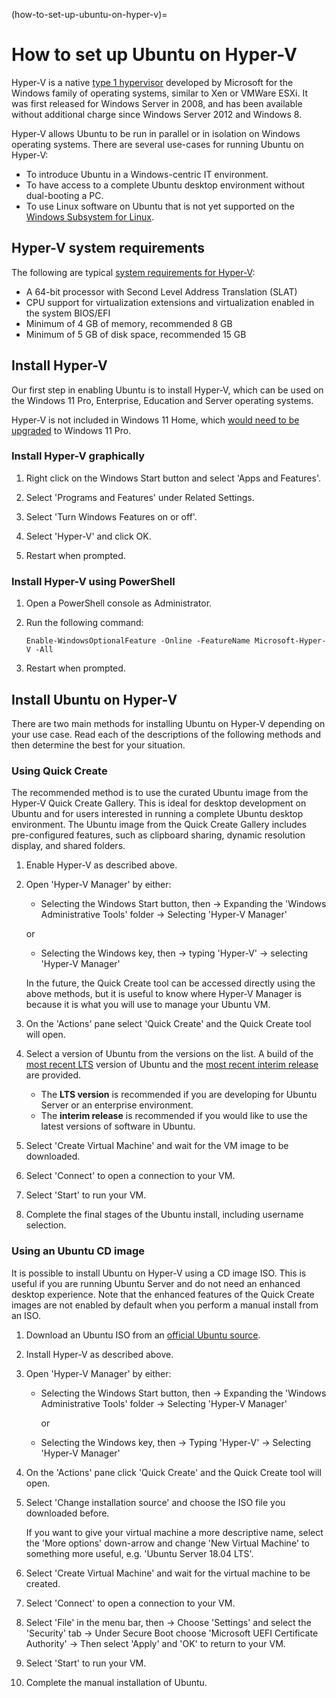 (how-to-set-up-ubuntu-on-hyper-v)=
# How to set up Ubuntu on Hyper-V

Hyper-V is a native [type 1 hypervisor](https://en.wikipedia.org/wiki/Hypervisor#Classification) developed by Microsoft for the Windows family of operating systems, similar to Xen or VMWare ESXi. It was first released for Windows Server in 2008, and has been available without additional charge since Windows Server 2012 and Windows 8.

Hyper-V allows Ubuntu to be run in parallel or in isolation on Windows operating systems. There are several use-cases for running Ubuntu on Hyper-V:

* To introduce Ubuntu in a Windows-centric IT environment.
* To have access to a complete Ubuntu desktop environment without dual-booting a PC.
* To use Linux software on Ubuntu that is not yet supported on the[ Windows Subsystem for Linux](https://learn.microsoft.com/windows/wsl/about).

## Hyper-V system requirements

The following are typical [system requirements for Hyper-V](https://learn.microsoft.com/en-us/windows-server/virtualization/hyper-v/system-requirements-for-hyper-v-on-windows):

* A 64-bit processor with Second Level Address Translation (SLAT)
* CPU support for virtualization extensions and virtualization enabled in the system BIOS/EFI
* Minimum of 4 GB of memory, recommended 8 GB
* Minimum of 5 GB of disk space, recommended 15 GB

## Install Hyper-V

Our first step in enabling Ubuntu is to install Hyper-V, which can be used on the Windows 11 Pro, Enterprise, Education and Server operating systems.

Hyper-V is not included in Windows 11 Home, which [would need to be upgraded](https://support.microsoft.com/en-us/windows/upgrade-windows-home-to-windows-pro-ef34d520-e73f-3198-c525-d1a218cc2818) to Windows 11 Pro.

### Install Hyper-V graphically

1. Right click on the Windows Start button and select 'Apps and Features'.

1. Select 'Programs and Features' under Related Settings.

1. Select 'Turn Windows Features on or off'.

1. Select 'Hyper-V' and click OK.

1. Restart when prompted.

### Install Hyper-V using PowerShell

1. Open a PowerShell console as Administrator.

1. Run the following command:
   
   ```
   Enable-WindowsOptionalFeature -Online -FeatureName Microsoft-Hyper-V -All
   ```

1. Restart when prompted.

## Install Ubuntu on Hyper-V

There are two main methods for installing Ubuntu on Hyper-V depending on your use case. Read each of the descriptions of the following methods and then determine the best for your situation.

### Using Quick Create

The recommended method is to use the curated Ubuntu image from the Hyper-V Quick Create Gallery. This is ideal for desktop development on Ubuntu and for users interested in running a complete Ubuntu desktop environment. The Ubuntu image from the Quick Create Gallery includes pre-configured features, such as clipboard sharing, dynamic resolution display, and shared folders.

1. Enable Hyper-V as described above.

1. Open 'Hyper-V Manager' by either:

   * Selecting the Windows Start button, then
      -> Expanding the 'Windows Administrative Tools' folder 
      -> Selecting 'Hyper-V Manager'

   or

   * Selecting the Windows key, then
      -> typing 'Hyper-V'
      -> selecting 'Hyper-V Manager'

   In the future, the Quick Create tool can be accessed directly using the above methods, but it is useful to know where Hyper-V Manager is because it is what you will use to manage your Ubuntu VM.

1. On the 'Actions' pane select 'Quick Create' and the Quick Create tool will open.

1. Select a version of Ubuntu from the versions on the list. A build of the [most recent LTS](https://wiki.ubuntu.com/LTS) version of Ubuntu and the [most recent interim release](https://wiki.ubuntu.com/Releases) are provided.

   * The **LTS version** is recommended if you are developing for Ubuntu Server or an enterprise environment.
   * The **interim release** is recommended if you would like to use the latest versions of software in Ubuntu.

1. Select 'Create Virtual Machine' and wait for the VM image to be downloaded.

1. Select 'Connect' to open a connection to your VM.

1. Select 'Start' to run your VM.

1. Complete the final stages of the Ubuntu install, including username selection.

### Using an Ubuntu CD image

It is possible to install Ubuntu on Hyper-V using a CD image ISO. This is useful if you are running Ubuntu Server and do not need an enhanced desktop experience. Note that the enhanced features of the Quick Create images are not enabled by default when you perform a manual install from an ISO.

1. Download an Ubuntu ISO from an [official Ubuntu source](https://ubuntu.com/download/server).

1. Install Hyper-V as described above.

1. Open 'Hyper-V Manager' by either:

   * Selecting the Windows Start button, then
       -> Expanding the 'Windows Administrative Tools' folder
       -> Selecting 'Hyper-V Manager'

      or
   
   * Selecting the Windows key, then
      -> Typing 'Hyper-V'
      -> Selecting 'Hyper-V Manager'

1. On the 'Actions' pane click 'Quick Create' and the Quick Create tool will open.

1. Select 'Change installation source' and choose the ISO file you downloaded before.

   If you want to give your virtual machine a more descriptive name, select the 'More options' down-arrow and change 'New Virtual Machine' to something more useful, e.g. 'Ubuntu Server 18.04 LTS'.

1. Select 'Create Virtual Machine' and wait for the virtual machine to be created.

1. Select 'Connect' to open a connection to your VM.

1. Select 'File' in the menu bar, then
    -> Choose 'Settings' and select the 'Security' tab
    -> Under Secure Boot choose 'Microsoft UEFI Certificate Authority'
    -> Then select 'Apply' and 'OK' to return to your VM.

1. Select 'Start' to run your VM.

10. Complete the manual installation of Ubuntu.
